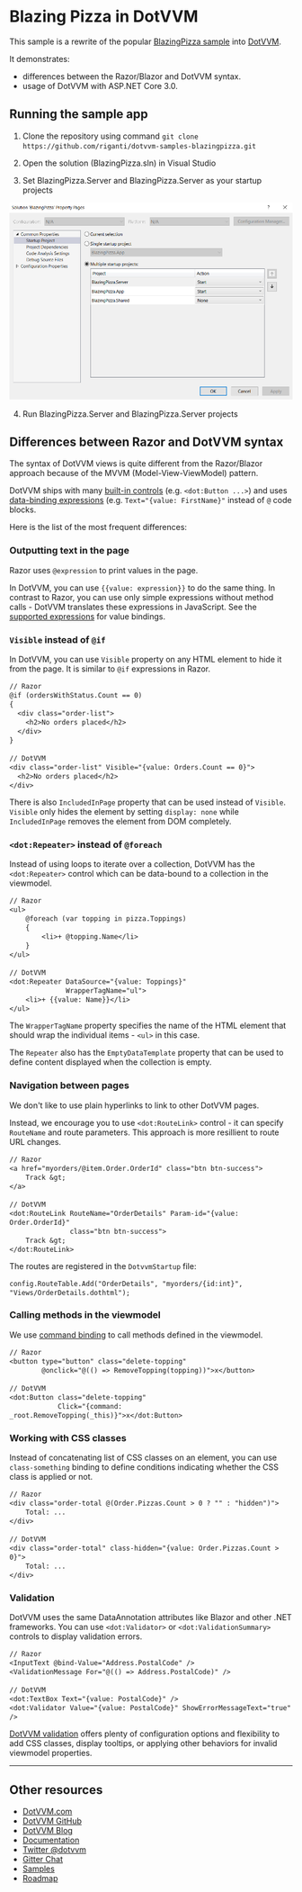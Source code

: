 # Blazing Pizza in DotVVM

This sample is a rewrite of the popular [BlazingPizza sample](https://github.com/dotnet-presentations/blazor-workshop) into [DotVVM](https://github.com/riganti/dotvvm). 

It demonstrates:

* differences between the Razor/Blazor and DotVVM syntax.
* usage of DotVVM with ASP.NET Core 3.0.

## Running the sample app

1. Clone the repository using command `git clone https://github.com/riganti/dotvvm-samples-blazingpizza.git`

2. Open the solution (BlazingPizza.sln) in Visual Studio

3. Set BlazingPizza.Server and BlazingPizza.Server as your startup projects

![Multiple startups](/screenshots/multiple_startups.png?raw=true "Multiple startup project setup")

4. Run BlazingPizza.Server and BlazingPizza.Server projects

## Differences between Razor and DotVVM syntax

The syntax of DotVVM views is quite different from the Razor/Blazor approach because of the MVVM (Model-View-ViewModel) pattern.

DotVVM ships with many [built-in controls](https://dotvvm.com/docs/controls/builtin/Button/latest) (e.g. `<dot:Button ...>`) and uses [data-binding expressions](https://www.dotvvm.com/docs/tutorials/basics-value-binding/latest) (e.g. `Text="{value: FirstName}"` instead of `@` code blocks.

Here is the list of the most frequent differences:

### Outputting text in the page

Razor uses `@expression` to print values in the page.

In DotVVM, you can use `{{value: expression}}` to do the same thing. In contrast to Razor, you can use only simple expressions without method calls - DotVVM translates these expressions in JavaScript. See the [supported expressions](https://www.dotvvm.com/docs/tutorials/basics-value-binding/latest) for value bindings.


### `Visible` instead of `@if`

In DotVVM, you can use `Visible` property on any HTML element to hide it from the page. It is similar to `@if` expressions in Razor.

```
// Razor
@if (ordersWithStatus.Count == 0)
{
  <div class="order-list">
    <h2>No orders placed</h2>
  </div>
}

// DotVVM
<div class="order-list" Visible="{value: Orders.Count == 0}">
  <h2>No orders placed</h2>
</div>
```

There is also `IncludedInPage` property that can be used instead of `Visible`. `Visible` only hides the element by setting `display: none` while `IncludedInPage` removes the element from DOM completely.


### `<dot:Repeater>` instead of `@foreach`

Instead of using loops to iterate over a collection, DotVVM has the `<dot:Repeater>` control which can be data-bound to a collection in the viewmodel.

```
// Razor
<ul>
	@foreach (var topping in pizza.Toppings)
	{
		<li>+ @topping.Name</li>
	}
</ul>

// DotVVM
<dot:Repeater DataSource="{value: Toppings}"
              WrapperTagName="ul">
	<li>+ {{value: Name}}</li>
</ul>
```

The `WrapperTagName` property specifies the name of the HTML element that should wrap the individual items - `<ul>` in this case.

The `Repeater` also has the `EmptyDataTemplate` property that can be used to define content displayed when the collection is empty.


### Navigation between pages

We don't like to use plain hyperlinks to link to other DotVVM pages. 

Instead, we encourage you to use `<dot:RouteLink>` control - it can specify `RouteName` and route parameters. This approach is more resillient to route URL changes.

```
// Razor
<a href="myorders/@item.Order.OrderId" class="btn btn-success">
	Track &gt;
</a>

// DotVVM
<dot:RouteLink RouteName="OrderDetails" Param-id="{value: Order.OrderId}"
			   class="btn btn-success">
	Track &gt;
</dot:RouteLink>
```

The routes are registered in the `DotvvmStartup` file:

```
config.RouteTable.Add("OrderDetails", "myorders/{id:int}", "Views/OrderDetails.dothtml");
```

### Calling methods in the viewmodel

We use [command binding](https://www.dotvvm.com/docs/tutorials/basics-command-binding/latest) to call methods defined in the viewmodel. 

```
// Razor
<button type="button" class="delete-topping" 
        @onclick="@(() => RemoveTopping(topping))">x</button>
				
// DotVVM
<dot:Button class="delete-topping"
            Click="{command: _root.RemoveTopping(_this)}">x</dot:Button>
```

### Working with CSS classes

Instead of concatenating list of CSS classes on an element, you can use `class-something` binding to define conditions indicating whether the CSS class is applied or not.

```
// Razor
<div class="order-total @(Order.Pizzas.Count > 0 ? "" : "hidden")">
	Total: ...
</div>

// DotVVM
<div class="order-total" class-hidden="{value: Order.Pizzas.Count > 0}">
	Total: ...
</div>
```

### Validation

DotVVM uses the same DataAnnotation attributes like Blazor and other .NET frameworks. You can use `<dot:Validator>` or `<dot:ValidationSummary>` controls to display validation errors.

```
// Razor
<InputText @bind-Value="Address.PostalCode" />
<ValidationMessage For="@(() => Address.PostalCode)" />

// DotVVM
<dot:TextBox Text="{value: PostalCode}" />
<dot:Validator Value="{value: PostalCode}" ShowErrorMessageText="true" />
```

[DotVVM validation](https://www.dotvvm.com/docs/tutorials/basics-validation/latest) offers plenty of configuration options and flexibility to add CSS classes, display tooltips, or applying other behaviors for invalid viewmodel properties.

---

## Other resources

* [DotVVM.com](https://www.dotvvm.com)
* [DotVVM GitHub](https://github.com/riganti/dotvvm)
* [DotVVM Blog](https://www.dotvvm.com/blog)
* [Documentation](https://www.dotvvm.com/docs)
* [Twitter @dotvvm](https://twitter.com/dotvvm)
* [Gitter Chat](https://gitter.im/riganti/dotvvm)
* [Samples](https://github.com/search?q=topic%3Adotvvm-sample+org%3Ariganti&type=Repositories)
* [Roadmap](https://github.com/riganti/dotvvm/blob/master/roadmap.md)
